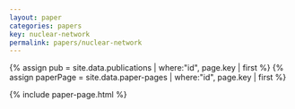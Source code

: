 ```yaml
---
layout: paper
categories: papers
key: nuclear-network
permalink: papers/nuclear-network
---
```


{% assign pub = site.data.publications | where:"id", page.key | first %}
{% assign paperPage = site.data.paper-pages | where:"id", page.key | first %}

{% include paper-page.html %}
